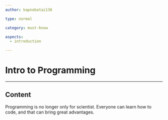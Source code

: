 ```yaml
---
author: kapnobatai136

type: normal

category: must-know

aspects:
  - introduction

---
```


# Intro to Programming

---
## Content

Programming is no longer only for scientist. Everyone can learn how to code, and that can bring great advantages.
